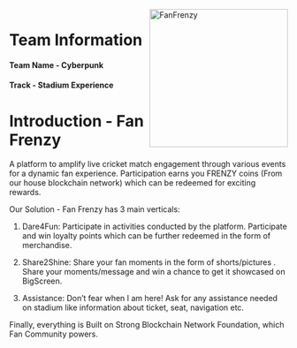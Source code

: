 <img src="https://github.com/bhimanbaghel/icc-eliminator-submission/blob/main/cyberpunk/website/assets/img/fanfrenzy.gif" width="250px" alt="FanFrenzy" align="right">

# Team Information

#### Team Name - Cyberpunk
#### Track - Stadium Experience

# Introduction - Fan Frenzy
A platform to amplify live cricket match engagement through various events for a dynamic fan experience. Participation earns you FRENZY coins (From our house blockchain network) which can be redeemed for exciting rewards.

Our Solution - Fan Frenzy has 3 main verticals:

1. Dare4Fun: Participate in activities conducted by the platform. Participate and win loyalty points which can be further redeemed in the form of merchandise.

2. Share2Shine: Share your fan moments in the form of shorts/pictures .  Share your moments/message and win a chance to get it showcased on BigScreen. 

3. Assistance: Don’t fear when I am here! Ask for any assistance needed on stadium like information about ticket, seat, navigation etc.

Finally, everything is Built on Strong Blockchain Network Foundation, which Fan Community powers.
